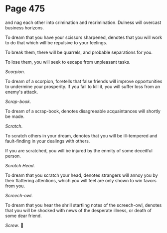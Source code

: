 # Page 475
and nag each other into crimination and recrimination.
Dulness will overcast business horizons.


To dream that you have your scissors sharpened, denotes that you
will work to do that which will be repulsive to your feelings.


To break them, there will be quarrels, and probable separations for you.


To lose them, you will seek to escape from unpleasant tasks.


_Scorpion_.


To dream of a scorpion, foretells that false friends will improve
opportunities to undermine your prosperity. If you fail to kill it,
you will suffer loss from an enemy's attack.


_Scrap-book_.


To dream of a scrap-book, denotes disagreeable acquaintances
will shortly be made.


_Scratch_.


To scratch others in your dream, denotes that you will be ill-tempered
and fault-finding in your dealings with others.


If you are scratched, you will be injured by the enmity
of some deceitful person.


_Scratch Head_.


To dream that you scratch your head, denotes strangers will annoy you
by their flattering attentions, which you will feel are only shown
to win favors from you.


_Screech-owl_.


To dream that you hear the shrill startling notes of the screech-owl,
denotes that you will be shocked with news of the desperate illness,
or death of some dear friend.


_Screw_.
